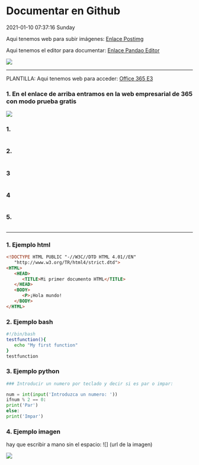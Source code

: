 # Documentar en Github
2021-01-10 07:37:16 Sunday

Aqui tenemos web para subir imágenes: [Enlace Postimg](https://postimages.org/ "Enlace web")

Aqui tenemos el editor para documentar: [Enlace Pandao Editor](https://pandao.github.io/editor.md/en.html "Enlace web")

![](https://camo.githubusercontent.com/1d61f3ec442dd71f22daba8ea1a0007eb10dd2b5ceb2aeed51d7b8adb587a190/687474703a2f2f7777312e73696e61696d672e636e2f6c617267652f303037316f756570677931673075333837336966796a333075793066686e31342e6a7067)

---------------------------------------------------
PLANTILLA:
Aqui tenemos web para acceder: [Office 365 E3](https://www.microsoft.com/es-es/microsoft-365/enterprise/office-365-e3?activetab=pivot%3aoverviewtab "365")

###  1.   En el enlace de arriba entramos en la web empresarial de 365 con modo prueba gratis
![](https://i.postimg.cc/Bnf3pvwr/1.png)

###  1.  
![]()


###  2.  
![]()


### 3  
![]()


### 4  
![]()


###  5.  
![]()

-----------------------------------------------------

### 1. Ejemplo html

```html
<!DOCTYPE HTML PUBLIC "-//W3C//DTD HTML 4.01//EN"
   "http://www.w3.org/TR/html4/strict.dtd">
<HTML>
   <HEAD>
      <TITLE>Mi primer documento HTML</TITLE>
   </HEAD>
   <BODY>
      <P>¡Hola mundo!
   </BODY>
</HTML>
```
### 2. Ejemplo bash

```bash
#!/bin/bash
testfunction(){
   echo "My first function"
}
testfunction
```
### 3. Ejemplo python
```python
### Introducir un numero por teclado y decir si es par o impar:

num = int(input('Introduzca un numero: '))
ifnum % 2 == 0:
print('Par')
else:
print('Impar')
```

### 4. Ejemplo imagen

hay que escribir a mano  sin el espacio: 
![] (url de la imagen)

![](https://cdn.icon-icons.com/icons2/2108/PNG/512/linux_icon_130887.png)

